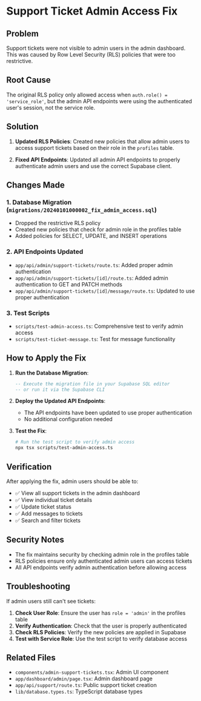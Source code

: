 # Support Ticket Admin Access Fix

## Problem
Support tickets were not visible to admin users in the admin dashboard. This was caused by Row Level Security (RLS) policies that were too restrictive.

## Root Cause
The original RLS policy only allowed access when `auth.role() = 'service_role'`, but the admin API endpoints were using the authenticated user's session, not the service role.

## Solution
1. **Updated RLS Policies**: Created new policies that allow admin users to access support tickets based on their role in the `profiles` table.

2. **Fixed API Endpoints**: Updated all admin API endpoints to properly authenticate admin users and use the correct Supabase client.

## Changes Made

### 1. Database Migration (`migrations/20240101000002_fix_admin_access.sql`)
- Dropped the restrictive RLS policy
- Created new policies that check for admin role in the profiles table
- Added policies for SELECT, UPDATE, and INSERT operations

### 2. API Endpoints Updated
- `app/api/admin/support-tickets/route.ts`: Added proper admin authentication
- `app/api/admin/support-tickets/[id]/route.ts`: Added admin authentication to GET and PATCH methods
- `app/api/admin/support-tickets/[id]/message/route.ts`: Updated to use proper authentication

### 3. Test Scripts
- `scripts/test-admin-access.ts`: Comprehensive test to verify admin access
- `scripts/test-ticket-message.ts`: Test for message functionality

## How to Apply the Fix

1. **Run the Database Migration**:
   ```sql
   -- Execute the migration file in your Supabase SQL editor
   -- or run it via the Supabase CLI
   ```

2. **Deploy the Updated API Endpoints**:
   - The API endpoints have been updated to use proper authentication
   - No additional configuration needed

3. **Test the Fix**:
   ```bash
   # Run the test script to verify admin access
   npx tsx scripts/test-admin-access.ts
   ```

## Verification
After applying the fix, admin users should be able to:
- ✅ View all support tickets in the admin dashboard
- ✅ View individual ticket details
- ✅ Update ticket status
- ✅ Add messages to tickets
- ✅ Search and filter tickets

## Security Notes
- The fix maintains security by checking admin role in the profiles table
- RLS policies ensure only authenticated admin users can access tickets
- All API endpoints verify admin authentication before allowing access

## Troubleshooting
If admin users still can't see tickets:

1. **Check User Role**: Ensure the user has `role = 'admin'` in the profiles table
2. **Verify Authentication**: Check that the user is properly authenticated
3. **Check RLS Policies**: Verify the new policies are applied in Supabase
4. **Test with Service Role**: Use the test script to verify database access

## Related Files
- `components/admin-support-tickets.tsx`: Admin UI component
- `app/dashboard/admin/page.tsx`: Admin dashboard page
- `app/api/support/route.ts`: Public support ticket creation
- `lib/database.types.ts`: TypeScript database types
